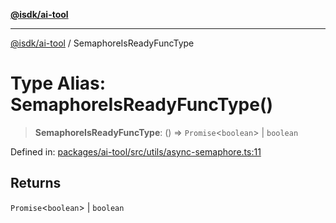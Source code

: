 [**@isdk/ai-tool**](../README.md)

***

[@isdk/ai-tool](../globals.md) / SemaphoreIsReadyFuncType

# Type Alias: SemaphoreIsReadyFuncType()

> **SemaphoreIsReadyFuncType**: () => `Promise`\<`boolean`\> \| `boolean`

Defined in: [packages/ai-tool/src/utils/async-semaphore.ts:11](https://github.com/isdk/ai-tool.js/blob/077730e62e6c723611b64a587e36b69766741af4/src/utils/async-semaphore.ts#L11)

## Returns

`Promise`\<`boolean`\> \| `boolean`
